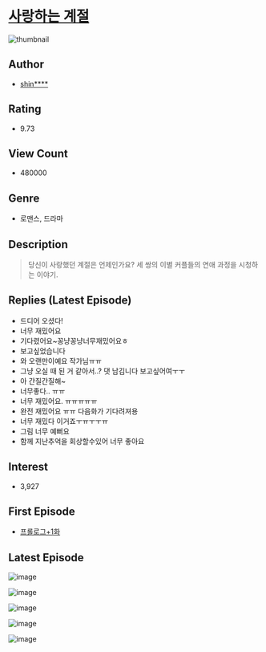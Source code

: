 # [사랑하는 계절](https://comic.naver.com/bestChallenge/list?titleId=730556)
![thumbnail](https://image-comic.pstatic.net/user_contents_data/challenge_comic/2019/06/29/289800/thumbnail_202x164d6b1a6b6_75be_416f_9760_d05bfc9c65f6_00000208.JPEG)

## Author
- [shin****](https://comic.naver.com/artistTitle?id=289800)

## Rating
- 9.73

## View Count
- 480000

## Genre
- 로맨스, 드라마

## Description
> 당신이 사랑했던 계절은 언제인가요? 세 쌍의 이별 커플들의 연애 과정을 시청하는 이야기.

## Replies (Latest Episode)
- 드디어 오셨다!
- 너무 재밌어요
- 기다렸어요~꽁냥꽁냥너무재밌어요ㅎ
- 보고싶었습니다
- 와 오랜만이예요 작가님ㅠㅠ
- 그냥 오실 때 된 거 같아서..? 댓 남김니다 보고싶어여ㅜㅜ
- 아 간질간질해~
- 너무좋다.. ㅠㅠ
- 너무 재밌어요. ㅠㅠㅠㅠㅠ
- 완전 재밌어요 ㅠㅠ 다음화가 기다려져용
- 너무 재밌다 이거죠ㅜㅠㅜㅜㅠ
- 그림 너무 예뻐요
- 함께 지난추억을 회상할수있어 너무 좋아요

## Interest
- 3,927

## First Episode
- [프롤로그+1화](https://comic.naver.com/bestChallenge/detail?titleId=730556&no=1)

## Latest Episode
![image](https://image-comic.pstatic.net/user_contents_data/challenge_comic/2021/12/19/289800/upload_3631364080548590645.jpeg)

![image](https://image-comic.pstatic.net/user_contents_data/challenge_comic/2021/12/19/289800/upload_7305173277485316407.jpeg)

![image](https://image-comic.pstatic.net/user_contents_data/challenge_comic/2021/12/19/289800/upload_3691037673964069220.jpeg)

![image](https://image-comic.pstatic.net/user_contents_data/challenge_comic/2021/12/19/289800/upload_3630574622526170163.jpeg)

![image](https://image-comic.pstatic.net/user_contents_data/challenge_comic/2021/12/19/289800/upload_3486456140209861429.jpeg)
